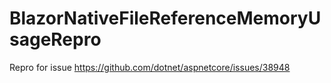 # BlazorNativeFileReferenceMemoryUsageRepro

Repro for issue https://github.com/dotnet/aspnetcore/issues/38948
